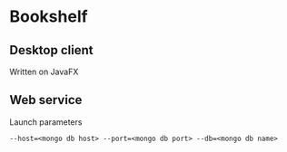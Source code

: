 # Bookshelf #

## Desktop client ##
Written on JavaFX

## Web service ##

Launch parameters

`--host=<mongo db host> --port=<mongo db port> --db=<mongo db name>`
